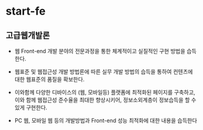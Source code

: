 # start-fe
## 고급웹개발론

* 웹 Front-end 개발 분야의 전문과정을 통한 체계적이고 실질적인 구현 방법을 습득한다.

* 웹표준 및 웹접근성 개발 방법론에 따른 실무 개발 방법의 습득을 통하여 컨텐츠에 대한 웹표준의 품질을 확보한다.

* 이와함께 다양한 디바이스의 (웹, 모바일등) 플랫폼에 최적화된 페이지를 구축하고, 이와 함께 웹접근성 준수율을 최대한 향상시키어, 정보소외계층이 정보습득을 할 수 있게 구현한다.
*  PC 웹, 모바일 웹 등의 개발방법과 Front-end 성능 최적화에 대한 내용을 습득한다
